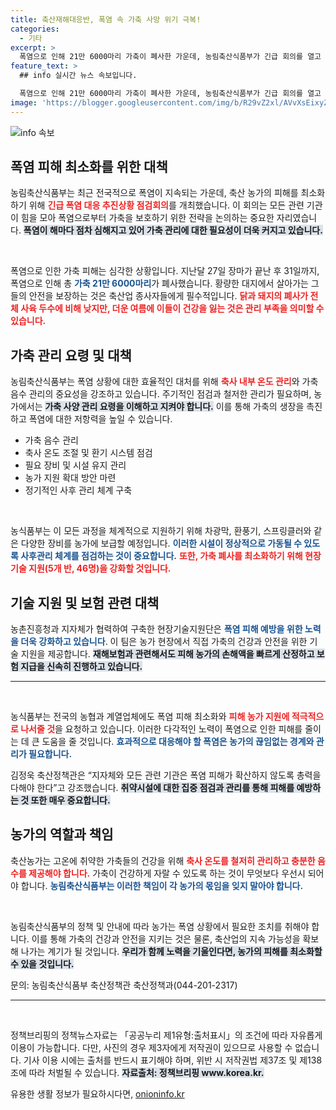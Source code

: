 ```yaml
---
title: 축산재해대응반, 폭염 속 가축 사망 위기 극복!
categories:
  - 기타
excerpt: >
  폭염으로 인해 21만 6000마리 가축이 폐사한 가운데, 농림축산식품부가 긴급 회의를 열고 폭염 피해 최소화를 위한 대책을 발표했습니다. 축사 온도 관리와 기술 지원을 통해 가축 건강을 지키겠다는 의지를 밝혔습니다.
feature_text: >
  ## info 실시간 뉴스 속보입니다.

  폭염으로 인해 21만 6000마리 가축이 폐사한 가운데, 농림축산식품부가 긴급 회의를 열고 폭염 피해 최소화를 위한 대책을 발표했습니다. 축사 온도 관리와 기술 지원을 통해 가축 건강을 지키겠다는 의지를 밝혔습니다.
image: 'https://blogger.googleusercontent.com/img/b/R29vZ2xl/AVvXsEixyZcFfHzMRdzZMjFBmAUKJYCLCGyLL1o632UiGVXcaFdKo_bkvkuCioo0uUKlGfBVcT3P84aROyZIXSBEx3Aw5nCQ3pTgDom1WDC4m8eifvWiAmWEEVb4x6G_l8C0QH225ldMjyaFvpxGEBGNO37VmDTDMHGhJPq73UglMfDca1-0aw/s1600/blogspot.png'
---
```


<p><img src="https://blogger.googleusercontent.com/img/b/R29vZ2xl/AVvXsEixyZcFfHzMRdzZMjFBmAUKJYCLCGyLL1o632UiGVXcaFdKo_bkvkuCioo0uUKlGfBVcT3P84aROyZIXSBEx3Aw5nCQ3pTgDom1WDC4m8eifvWiAmWEEVb4x6G_l8C0QH225ldMjyaFvpxGEBGNO37VmDTDMHGhJPq73UglMfDca1-0aw/s1600/blogspot.png" alt="info 속보" /></p>

<h2 data-ke-size="size26">폭염 피해 최소화를 위한 대책</h2>

<p>농림축산식품부는 최근 전국적으로 폭염이 지속되는 가운데, 축산 농가의 피해를 최소화하기 위해 <b><span style="color: #ee2323;">긴급 폭염 대응 추진상황 점검회의</span></b>를 개최했습니다. 이 회의는 모든 관련 기관이 힘을 모아 폭염으로부터 가축을 보호하기 위한 전략을 논의하는 중요한 자리였습니다. <b><span style="background-color: #21538527;">폭염이 해마다 점차 심해지고 있어 가축 관리에 대한 필요성이 더욱 커지고 있습니다.</span></b> </p>

<p data-ke-size="size16">&nbsp;</p>

<p>폭염으로 인한 가축 피해는 심각한 상황입니다. 지난달 27일 장마가 끝난 후 31일까지, 폭염으로 인해 총 <b><span style="color: #1a5490;">가축 21만 6000마리</span></b>가 폐사했습니다. 황량한 대지에서 살아가는 그들의 안전을 보장하는 것은 축산업 종사자들에게 필수적입니다. <b><span style="color: #ee2323;">닭과 돼지의 폐사가 전체 사육 두수에 비해 낮지만, 더운 여름에 이들이 건강을 잃는 것은 관리 부족을 의미할 수 있습니다.</span></b></p>

<h2 data-ke-size="size26">가축 관리 요령 및 대책</h2>

<p>농림축산식품부는 폭염 상황에 대한 효율적인 대처를 위해 <b><span style="color: #ee2323;">축사 내부 온도 관리</span></b>와 가축 음수 관리의 중요성을 강조하고 있습니다. 주기적인 점검과 철저한 관리가 필요하며, 농가에서는 <b><span style="background-color: #21538527;">가축 사양 관리 요령을 이해하고 지켜야 합니다.</span></b> 이를 통해 가축의 생장을 촉진하고 폭염에 대한 저항력을 높일 수 있습니다. </p>

<ul>
<li>가축 음수 관리</li>
<li>축사 온도 조절 및 환기 시스템 점검</li>
<li>필요 장비 및 시설 유지 관리</li>
<li>농가 지원 확대 방안 마련</li>
<li>정기적인 사후 관리 체계 구축</li>
</ul>

<p data-ke-size="size16">&nbsp;</p>

<p>농식품부는 이 모든 과정을 체계적으로 지원하기 위해 차광막, 환풍기, 스프링클러와 같은 다양한 장비를 농가에 보급할 예정입니다. <b><span style="color: #1a5490;">이러한 시설이 정상적으로 가동될 수 있도록 사후관리 체계를 점검하는 것이 중요합니다.</span></b> <b><span style="color: #ee2323;">또한, 가축 폐사를 최소화하기 위해 현장 기술 지원(5개 반, 46명)을 강화할 것입니다.</span></b></p>

<h2 data-ke-size="size26">기술 지원 및 보험 관련 대책</h2>

<p>농촌진흥청과 지자체가 협력하여 구축한 현장기술지원단은 <b><span style="color: #1a5490;">폭염 피해 예방을 위한 노력을 더욱 강화하고 있습니다</span></b>. 이 팀은 농가 현장에서 직접 가축의 건강과 안전을 위한 기술 지원을 제공합니다. <b><span style="background-color: #21538527;">재해보험과 관련해서도 피해 농가의 손해액을 빠르게 산정하고 보험 지급을 신속히 진행하고 있습니다.</span></b></p>

<hr>

<p data-ke-size="size16">&nbsp;</p>

<p>농식품부는 전국의 농협과 계열업체에도 폭염 피해 최소화와 <b><span style="color: #ee2323;">피해 농가 지원에 적극적으로 나서줄 것</span></b>을 요청하고 있습니다. 이러한 다각적인 노력이 폭염으로 인한 피해를 줄이는 데 큰 도움을 줄 것입니다. <b><span style="color: #1a5490;">효과적으로 대응해야 할 폭염은 농가의 끊임없는 경계와 관리가 필요합니다.</span></b> </p>

<p>김정욱 축산정책관은 “지자체와 모든 관련 기관은 폭염 피해가 확산하지 않도록 총력을 다해야 한다”고 강조했습니다. <b><span style="background-color: #21538527;">취약시설에 대한 집중 점검과 관리를 통해 피해를 예방하는 것 또한 매우 중요합니다.</span></b></p>

<h2 data-ke-size="size26">농가의 역할과 책임</h2>

<p>축산농가는 고온에 취약한 가축들의 건강을 위해 <b><span style="color: #ee2323;">축사 온도를 철저히 관리하고 충분한 음수를 제공해야 합니다.</span></b> 가축이 건강하게 자랄 수 있도록 하는 것이 무엇보다 우선시 되어야 합니다. <b><span style="color: #1a5490;">농림축산식품부는 이러한 책임이 각 농가의 몫임을 잊지 말아야 합니다.</span></b> </p>

<p data-ke-size="size16">&nbsp;</p>

<p>농림축산식품부의 정책 및 안내에 따라 농가는 폭염 상황에서 필요한 조치를 취해야 합니다. 이를 통해 가축의 건강과 안전을 지키는 것은 물론, 축산업의 지속 가능성을 확보해 나가는 계기가 될 것입니다. <b><span style="background-color: #21538527;">우리가 함께 노력을 기울인다면, 농가의 피해를 최소화할 수 있을 것입니다.</span></b></p>

<p>문의: 농림축산식품부 축산정책관 축산정책과(044-201-2317)</p>

<hr> 

<p data-ke-size="size16">&nbsp;</p>

<p>정책브리핑의 정책뉴스자료는 「공공누리 제1유형:출처표시」의 조건에 따라 자유롭게 이용이 가능합니다. 다만, 사진의 경우 제3자에게 저작권이 있으므로 사용할 수 없습니다. 기사 이용 시에는 출처를 반드시 표기해야 하며, 위반 시 저작권법 제37조 및 제138조에 따라 처벌될 수 있습니다. <b><span style="background-color: #21538527;">자료출처: 정책브리핑 www.korea.kr.</span></b> </p>
유용한 생활 정보가 필요하시다면, <a href="https://onioninfo.kr" rel="dofollow">onioninfo.kr</a>


